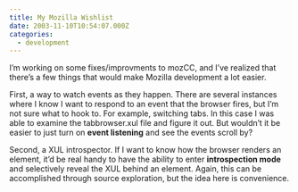 ```yaml
---
title: My Mozilla Wishlist
date: 2003-11-10T10:54:07.000Z
categories:
  - development
---
```

I’m working on some fixes/improvments to mozCC, and I’ve realized that there’s a few things that would make Mozilla development a lot easier.

First, a way to watch events as they happen. There are several instances where I know I want to respond to an event that the browser fires, but I’m not sure what to hook to. For example, switching tabs. In this case I was able to examine the tabbrowser.xul file and figure it out. But wouldn’t it be easier to just turn on **event listening** and see the events scroll by?

Second, a XUL introspector. If I want to know how the browser renders an element, it’d be real handy to have the ability to enter **introspection mode** and selectively reveal the XUL behind an element. Again, this can be accomplished through source exploration, but the idea here is convenience.
